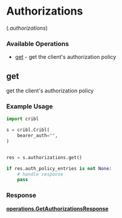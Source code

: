 # Authorizations
(*.authorizations*)

### Available Operations

* [get](#get) - get the client's authorization policy

## get

get the client's authorization policy

### Example Usage

```python
import cribl

s = cribl.Cribl(
    bearer_auth="",
)


res = s.authorizations.get()

if res.auth_policy_entries is not None:
    # handle response
    pass
```


### Response

**[operations.GetAuthorizationsResponse](../../models/operations/getauthorizationsresponse.md)**

